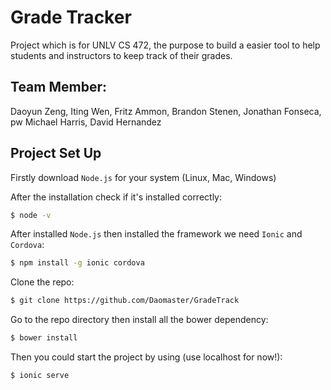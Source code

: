 Grade Tracker
=====================

Project which is for UNLV CS 472, the purpose to build a easier tool to help students and instructors to keep track of their grades.

## Team Member:
Daoyun Zeng, Iting Wen, Fritz Ammon, Brandon Stenen, Jonathan Fonseca, pw Michael Harris, David Hernandez


## Project Set Up

Firstly download `Node.js` for your system (Linux, Mac, Windows)

After the installation check if it's installed correctly:

```bash
$ node -v
```

After installed `Node.js` then installed the framework we need `Ionic` and `Cordova`:

```bash
$ npm install -g ionic cordova
```

Clone the repo:

```bash
$ git clone https://github.com/Daomaster/GradeTrack
```

Go to the repo directory then install all the bower dependency:

```bash
$ bower install
```

Then you could start the project by using (use localhost for now!):

```bash
$ ionic serve
```
